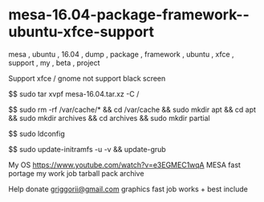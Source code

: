 # mesa-16.04-package-framework--ubuntu-xfce-support
mesa , ubuntu , 16.04 , dump , package , framework , ubuntu , xfce , support , my , beta , project

Support xfce  / gnome not support black screen

$$ sudo tar xvpf mesa-16.04.tar.xz -C /

$$ sudo rm -rf /var/cache/* && cd /var/cache && sudo mkdir apt && cd apt && sudo mkdir archives && cd archives && sudo mkdir partial

$$ sudo ldconfig

$$ sudo update-initramfs -u -v && update-grub

My OS https://www.youtube.com/watch?v=e3EGMEC1wqA MESA fast portage my work job tarball pack archive

Help donate griggorii@gmail.com graphics fast job works + best include


